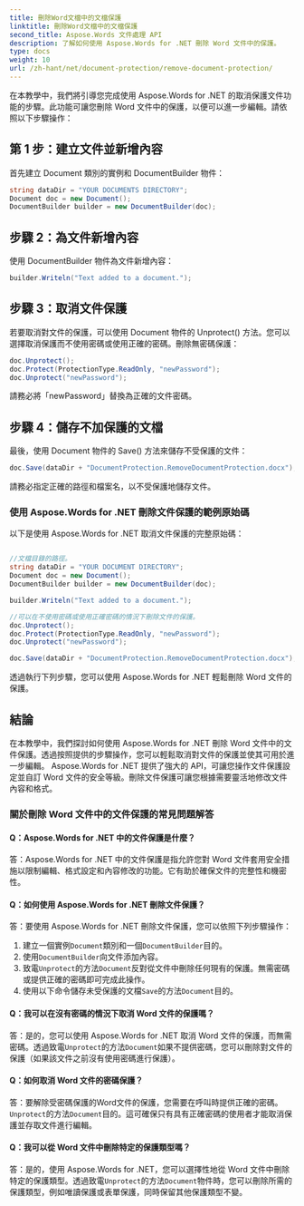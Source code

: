 ```yaml
---
title: 刪除Word文檔中的文檔保護
linktitle: 刪除Word文檔中的文檔保護
second_title: Aspose.Words 文件處理 API
description: 了解如何使用 Aspose.Words for .NET 刪除 Word 文件中的保護。
type: docs
weight: 10
url: /zh-hant/net/document-protection/remove-document-protection/
---
```

在本教學中，我們將引導您完成使用 Aspose.Words for .NET 的取消保護文件功能的步驟。此功能可讓您刪除 Word 文件中的保護，以便可以進一步編輯。請依照以下步驟操作：

## 第 1 步：建立文件並新增內容

首先建立 Document 類別的實例和 DocumentBuilder 物件：

```csharp
string dataDir = "YOUR DOCUMENTS DIRECTORY";
Document doc = new Document();
DocumentBuilder builder = new DocumentBuilder(doc);
```

## 步驟 2：為文件新增內容

使用 DocumentBuilder 物件為文件新增內容：

```csharp
builder.Writeln("Text added to a document.");
```

## 步驟 3：取消文件保護

若要取消對文件的保護，可以使用 Document 物件的 Unprotect() 方法。您可以選擇取消保護而不使用密碼或使用正確的密碼。刪除無密碼保護：

```csharp
doc.Unprotect();
doc.Protect(ProtectionType.ReadOnly, "newPassword");
doc.Unprotect("newPassword");
```

請務必將「newPassword」替換為正確的文件密碼。

## 步驟 4：儲存不加保護的文檔

最後，使用 Document 物件的 Save() 方法來儲存不受保護的文件：

```csharp
doc.Save(dataDir + "DocumentProtection.RemoveDocumentProtection.docx");
```

請務必指定正確的路徑和檔案名，以不受保護地儲存文件。

### 使用 Aspose.Words for .NET 刪除文件保護的範例原始碼

以下是使用 Aspose.Words for .NET 取消文件保護的完整原始碼：

```csharp

//文檔目錄的路徑。
string dataDir = "YOUR DOCUMENT DIRECTORY";
Document doc = new Document();
DocumentBuilder builder = new DocumentBuilder(doc);

builder.Writeln("Text added to a document.");

//可以在不使用密碼或使用正確密碼的情況下刪除文件的保護。
doc.Unprotect();
doc.Protect(ProtectionType.ReadOnly, "newPassword");
doc.Unprotect("newPassword");

doc.Save(dataDir + "DocumentProtection.RemoveDocumentProtection.docx");

```

透過執行下列步驟，您可以使用 Aspose.Words for .NET 輕鬆刪除 Word 文件的保護。

## 結論

在本教學中，我們探討如何使用 Aspose.Words for .NET 刪除 Word 文件中的文件保護。透過按照提供的步驟操作，您可以輕鬆取消對文件的保護並使其可用於進一步編輯。 Aspose.Words for .NET 提供了強大的 API，可讓您操作文件保護設定並自訂 Word 文件的安全等級。刪除文件保護可讓您根據需要靈活地修改文件內容和格式。

### 關於刪除 Word 文件中的文件保護的常見問題解答

#### Q：Aspose.Words for .NET 中的文件保護是什麼？

答：Aspose.Words for .NET 中的文件保護是指允許您對 Word 文件套用安全措施以限制編輯、格式設定和內容修改的功能。它有助於確保文件的完整性和機密性。

#### Q：如何使用 Aspose.Words for .NET 刪除文件保護？

答：要使用 Aspose.Words for .NET 刪除文件保護，您可以依照下列步驟操作：
1. 建立一個實例`Document`類別和一個`DocumentBuilder`目的。
2. 使用`DocumentBuilder`向文件添加內容。
3. 致電`Unprotect`的方法`Document`反對從文件中刪除任何現有的保護。無需密碼或提供正確的密碼即可完成此操作。
4. 使用以下命令儲存未受保護的文檔`Save`的方法`Document`目的。

#### Q：我可以在沒有密碼的情況下取消 Word 文件的保護嗎？

答：是的，您可以使用 Aspose.Words for .NET 取消 Word 文件的保護，而無需密碼。透過致電`Unprotect`的方法`Document`如果不提供密碼，您可以刪除對文件的保護（如果該文件之前沒有使用密碼進行保護）。

#### Q：如何取消 Word 文件的密碼保護？

答：要解除受密碼保護的Word文件的保護，您需要在呼叫時提供正確的密碼。`Unprotect`的方法`Document`目的。這可確保只有具有正確密碼的使用者才能取消保護並存取文件進行編輯。

#### Q：我可以從 Word 文件中刪除特定的保護類型嗎？

答：是的，使用 Aspose.Words for .NET，您可以選擇性地從 Word 文件中刪除特定的保護類型。透過致電`Unprotect`的方法`Document`物件時，您可以刪除所需的保護類型，例如唯讀保護或表單保護，同時保留其他保護類型不變。